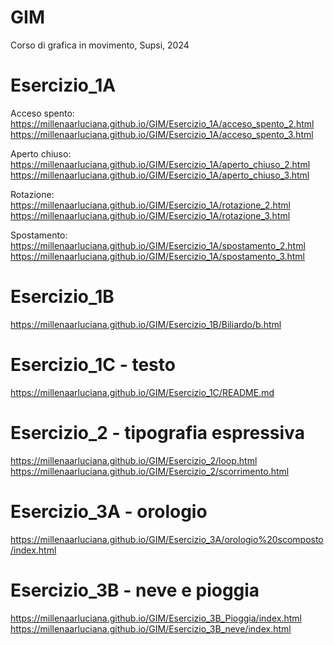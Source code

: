 # GIM
Corso di grafica in movimento, Supsi, 2024 

# Esercizio_1A

Acceso spento:
https://millenaarluciana.github.io/GIM/Esercizio_1A/acceso_spento_2.html
https://millenaarluciana.github.io/GIM/Esercizio_1A/acceso_spento_3.html

Aperto chiuso:
https://millenaarluciana.github.io/GIM/Esercizio_1A/aperto_chiuso_2.html
https://millenaarluciana.github.io/GIM/Esercizio_1A/aperto_chiuso_3.html

Rotazione:
https://millenaarluciana.github.io/GIM/Esercizio_1A/rotazione_2.html
https://millenaarluciana.github.io/GIM/Esercizio_1A/rotazione_3.html

Spostamento:
https://millenaarluciana.github.io/GIM/Esercizio_1A/spostamento_2.html
https://millenaarluciana.github.io/GIM/Esercizio_1A/spostamento_3.html


# Esercizio_1B

https://millenaarluciana.github.io/GIM/Esercizio_1B/Biliardo/b.html


# Esercizio_1C - testo

https://millenaarluciana.github.io/GIM/Esercizio_1C/README.md

# Esercizio_2 - tipografia espressiva

https://millenaarluciana.github.io/GIM/Esercizio_2/loop.html
https://millenaarluciana.github.io/GIM/Esercizio_2/scorrimento.html

# Esercizio_3A - orologio

https://millenaarluciana.github.io/GIM/Esercizio_3A/orologio%20scomposto/index.html


# Esercizio_3B - neve e pioggia

https://millenaarluciana.github.io/GIM/Esercizio_3B_Pioggia/index.html
https://millenaarluciana.github.io/GIM/Esercizio_3B_neve/index.html